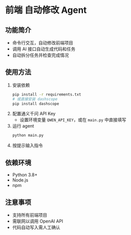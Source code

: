 # 前端 自动修改 Agent

## 功能简介
- 命令行交互，自动修改前端项目
- 调用 AI 接口自动生成代码和任务
- 自动拆分任务并检查完成情况

## 使用方法
1. 安装依赖
   ```bash
   pip install -r requirements.txt
   # 或直接安装 dashscope
   pip install dashscope
   ```
2. 配置通义千问 API Key
   - 设置环境变量 `QWEN_API_KEY`，或在 `main.py` 中直接填写
3. 运行 agent
   ```bash
   python main.py
   ```
4. 按提示输入指令

## 依赖环境
- Python 3.8+
- Node.js
- npm

## 注意事项
- 支持所有前端项目
- 需联网以调用 OpenAI API
- 代码自动写入需人工确认
